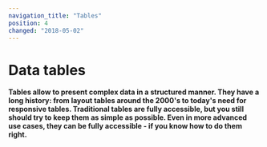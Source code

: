 ```yaml
---
navigation_title: "Tables"
position: 4
changed: "2018-05-02"
---
```


# Data tables

**Tables allow to present complex data in a structured manner. They have a long history: from layout tables around the 2000's to today's need for responsive tables. Traditional tables are fully accessible, but you still should try to keep them as simple as possible. Even in more advanced use cases, they can be fully accessible - if you know how to do them right.**

